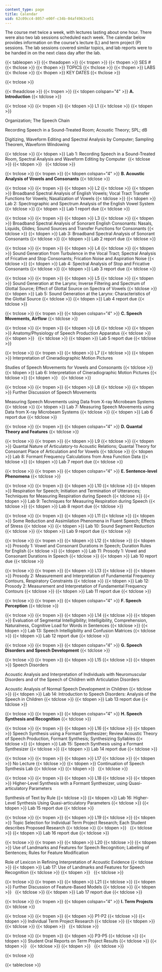 ```yaml
---
content_type: page
title: Calendar
uid: 62c09cc4-8057-e00f-c34b-04af4963ce51
---
```


The course met twice a week, with lectures lasting about one hour. There were also two lab sessions scheduled each week. The calendar below provides information on the course's lecture (L) and term project (P) sessions. The lab sessions covered similar topics, and lab reports were to be handed in on the next class day after the lab.

{{< tableopen >}}
{{< theadopen >}}
{{< tropen >}}
{{< thopen >}}
SES #
{{< thclose >}}
{{< thopen >}}
TOPICS
{{< thclose >}}
{{< thopen >}}
LABS
{{< thclose >}}
{{< thopen >}}
KEY DATES
{{< thclose >}}

{{< trclose >}}

{{< theadclose >}}
{{< tropen >}}
{{< tdopen colspan="4" >}}
**A. Introduction**
{{< tdclose >}}

{{< trclose >}}
{{< tropen >}}
{{< tdopen >}}
L1
{{< tdclose >}}
{{< tdopen >}}


Organization; The Speech Chain  
  
Recording Speech in a Sound-Treated Room; Acoustic Theory; SPL; dB

Digitizing, Waveform Editing and Spectral Analysis by Computer; Sampling Theorem, Waveform Windowing


{{< tdclose >}}
{{< tdopen >}}
Lab 1: Recording Speech in a Sound-Treated Room, Spectral Analysis and Waveform Editing by Computer 
{{< tdclose >}}
{{< tdopen >}}
 
{{< tdclose >}}

{{< trclose >}}
{{< tropen >}}
{{< tdopen colspan="4" >}}
**B. Acoustic Analysis of Vowels and Consonants**
{{< tdclose >}}

{{< trclose >}}
{{< tropen >}}
{{< tdopen >}}
L2
{{< tdclose >}}
{{< tdopen >}}
Broadband Spectral Analysis of English Vowels; Vocal Tract Transfer Functions for Vowels; Nasalization of Vowels
{{< tdclose >}}
{{< tdopen >}}
Lab 2: Spectrographic and Spectrum Analysis of the English Vowel System
{{< tdclose >}}
{{< tdopen >}}
Lab 1 report due
{{< tdclose >}}

{{< trclose >}}
{{< tropen >}}
{{< tdopen >}}
L3
{{< tdclose >}}
{{< tdopen >}}
Broadband Spectral Analysis of Sonorant English Consonants: Nasals, Liquids, Glides; Sound Sources and Transfer Functions for Consonants
{{< tdclose >}}
{{< tdopen >}}
Lab 3: Broadband Spectral Analysis of Sonorant Consonants
{{< tdclose >}}
{{< tdopen >}}
Lab 2 report due
{{< tdclose >}}

{{< trclose >}}
{{< tropen >}}
{{< tdopen >}}
L4
{{< tdclose >}}
{{< tdopen >}}
Sound Generation from Turbulence in the Vocal Tract; Spectral Analysis of Fricative and Stop Consonants; Frication Noise and Aspiration Noise
{{< tdclose >}}
{{< tdopen >}}
Lab 4: Spectral Analysis of Stop and Fricative Consonants
{{< tdclose >}}
{{< tdopen >}}
Lab 3 report due
{{< tdclose >}}

{{< trclose >}}
{{< tropen >}}
{{< tdopen >}}
L5
{{< tdclose >}}
{{< tdopen >}}
Sound Generation at the Larynx; Inverse Filtering and Spectrum of Glottal Source; Effect of Glottal Source on Spectra of Vowels
{{< tdclose >}}
{{< tdopen >}}
Lab 5: Sound Generation at the Larynx: Characteristics of the Glottal Source
{{< tdclose >}}
{{< tdopen >}}
Lab 4 report due
{{< tdclose >}}

{{< trclose >}}
{{< tropen >}}
{{< tdopen colspan="4" >}}
**C. Speech Movements, Airflow**
{{< tdclose >}}

{{< trclose >}}
{{< tropen >}}
{{< tdopen >}}
L6
{{< tdclose >}}
{{< tdopen >}}
Anatomy/Physiology of Speech Production Apparatus
{{< tdclose >}}
{{< tdopen >}}
 
{{< tdclose >}}
{{< tdopen >}}
Lab 5 report due
{{< tdclose >}}

{{< trclose >}}
{{< tropen >}}
{{< tdopen >}}
L7
{{< tdclose >}}
{{< tdopen >}}
Interpretation of Cineradiographic Motion Pictures  
  
Studies of Speech Movements for Vowels and Consonants
{{< tdclose >}}
{{< tdopen >}}
Lab 6: Interpretation of Cineradiographic Motion Pictures
{{< tdclose >}}
{{< tdopen >}}
 
{{< tdclose >}}

{{< trclose >}}
{{< tropen >}}
{{< tdopen >}}
L8
{{< tdclose >}}
{{< tdopen >}}
Further Discussion of Speech Movements  
  
Measuring Speech Movements using Data from X-ray Microbeam Systems
{{< tdclose >}}
{{< tdopen >}}
Lab 7: Measuring Speech Movements using Data from X-ray Microbeam Systems
{{< tdclose >}}
{{< tdopen >}}
Lab 6 report due
{{< tdclose >}}

{{< trclose >}}
{{< tropen >}}
{{< tdopen colspan="4" >}}
**D. Quantal Theory and Features**
{{< tdclose >}}

{{< trclose >}}
{{< tropen >}}
{{< tdopen >}}
L9
{{< tdclose >}}
{{< tdopen >}}
Quantal Nature of Articulatory-to Acoustic Relations; Quantal Theory for Consonant Place of Articulation and for Vowels
{{< tdclose >}}
{{< tdopen >}}
Lab 8: Formant Frequency Calculations from Area Function Data
{{< tdclose >}}
{{< tdopen >}}
Lab 7 report due
{{< tdclose >}}

{{< trclose >}}
{{< tropen >}}
{{< tdopen colspan="4" >}}
**E. Sentence-level Phenomena**
{{< tdclose >}}

{{< trclose >}}
{{< tropen >}}
{{< tdopen >}}
L10
{{< tdclose >}}
{{< tdopen >}}
Respiration for Speech; Initiation and Termination of Utterances; Techniques for Measuring Respiration during Speech
{{< tdclose >}}
{{< tdopen >}}
Lab 9: Techniques for Measuring Respiration during Speech
{{< tdclose >}}
{{< tdopen >}}
Lab 8 report due
{{< tdclose >}}

{{< trclose >}}
{{< tropen >}}
{{< tdopen >}}
L11
{{< tdclose >}}
{{< tdopen >}}
Some Reduction and Assimilation Phenomena in Fluent Speech; Effects of Stress
{{< tdclose >}}
{{< tdopen >}}
Lab 10: Sound Segment Reduction
{{< tdclose >}}
{{< tdopen >}}
Lab 9 report due
{{< tdclose >}}

{{< trclose >}}
{{< tropen >}}
{{< tdopen >}}
L12
{{< tdclose >}}
{{< tdopen >}}
Prosody 1: Vowel and Consonant Durations in Speech; Duration Rules for English
{{< tdclose >}}
{{< tdopen >}}
Lab 11: Prosody 1: Vowel and Consonant Durations in Speech
{{< tdclose >}}
{{< tdopen >}}
Lab 10 report due
{{< tdclose >}}

{{< trclose >}}
{{< tropen >}}
{{< tdopen >}}
L13
{{< tdclose >}}
{{< tdopen >}}
Prosody 2: Measurement and Interpretation of Fundamental Frequency Contours, Respiratory Constraints
{{< tdclose >}}
{{< tdopen >}}
Lab 12: Prosody 2: Measurement and Interpretation of Fundamental Frequency Contours
{{< tdclose >}}
{{< tdopen >}}
Lab 11 report due
{{< tdclose >}}

{{< trclose >}}
{{< tropen >}}
{{< tdopen colspan="4" >}}
**F. Speech Perception**
{{< tdclose >}}

{{< trclose >}}
{{< tropen >}}
{{< tdopen >}}
L14
{{< tdclose >}}
{{< tdopen >}}
Evaluation of Segmental Intelligibility; Intelligibility, Comprehension, Naturalness, Cognitive Load for Words in Sentences
{{< tdclose >}}
{{< tdopen >}}
Lab 13: Speech Intelligibility and Confusion Matrices
{{< tdclose >}}
{{< tdopen >}}
Lab 12 report due
{{< tdclose >}}

{{< trclose >}}
{{< tropen >}}
{{< tdopen colspan="4" >}}
**G. Speech Disorders and Speech Development**
{{< tdclose >}}

{{< trclose >}}
{{< tropen >}}
{{< tdopen >}}
L15
{{< tdclose >}}
{{< tdopen >}}
Speech Disorders  
  
Acoustic Analysis and Interpretation of Individuals with Neuromuscular Disorders and of the Speech of Children with Articulation Disorders  
  
Acoustic Analysis of Normal Speech Development in Children
{{< tdclose >}}
{{< tdopen >}}
Lab 14: Introduction to Speech Disorders: Analysis of the Speech in Children
{{< tdclose >}}
{{< tdopen >}}
Lab 13 report due
{{< tdclose >}}

{{< trclose >}}
{{< tropen >}}
{{< tdopen colspan="4" >}}
**H. Speech Synthesis and Recognition**
{{< tdclose >}}

{{< trclose >}}
{{< tropen >}}
{{< tdopen >}}
L16
{{< tdclose >}}
{{< tdopen >}}
Speech Synthesis using a Formant Synthesizer; Review Acoustic Theory of Speech Production, Formant Synthesis; Synthesizing Syllables
{{< tdclose >}}
{{< tdopen >}}
Lab 15: Speech Synthesis using a Formant Synthesizer
{{< tdclose >}}
{{< tdopen >}}
Lab 14 report due
{{< tdclose >}}

{{< trclose >}}
{{< tropen >}}
{{< tdopen >}}
L17
{{< tdclose >}}
{{< tdopen >}}
No Lecture
{{< tdclose >}}
{{< tdopen >}}
Continuation of Speech Synthesis Lab
{{< tdclose >}}
{{< tdopen >}}
 
{{< tdclose >}}

{{< trclose >}}
{{< tropen >}}
{{< tdopen >}}
L18
{{< tdclose >}}
{{< tdopen >}}
Higher-Level Synthesis with a Formant Synthesizer, using Quasi-articulatory Parameters  
  
Synthesis of Text by Rule
{{< tdclose >}}
{{< tdopen >}}
Lab 16: Higher-Level Synthesis Using Quasi-articulatory Parameters
{{< tdclose >}}
{{< tdopen >}}
Lab 15 report due
{{< tdclose >}}

{{< trclose >}}
{{< tropen >}}
{{< tdopen >}}
L19
{{< tdclose >}}
{{< tdopen >}}
Topic Selection for Individual Term Project Research; Each Student describes Proposed Research
{{< tdclose >}}
{{< tdopen >}}
 
{{< tdclose >}}
{{< tdopen >}}
Lab 16 report due
{{< tdclose >}}

{{< trclose >}}
{{< tropen >}}
{{< tdopen >}}
L20
{{< tdclose >}}
{{< tdopen >}}
Use of Landmarks and Features for Speech Recognition; Labeling of Sentences; Rules for Feature Modification  
  
Role of Lexicon in Refining Interpretation of Acoustic Evidence
{{< tdclose >}}
{{< tdopen >}}
Lab 17: Use of Landmarks and Features for Speech Recognition
{{< tdclose >}}
{{< tdopen >}}
 
{{< tdclose >}}

{{< trclose >}}
{{< tropen >}}
{{< tdopen >}}
L21
{{< tdclose >}}
{{< tdopen >}}
Further Discussion of Feature-Based Models
{{< tdclose >}}
{{< tdopen >}}
 
{{< tdclose >}}
{{< tdopen >}}
Lab 17 report due
{{< tdclose >}}

{{< trclose >}}
{{< tropen >}}
{{< tdopen colspan="4" >}}
**I. Term Projects**
{{< tdclose >}}

{{< trclose >}}
{{< tropen >}}
{{< tdopen >}}
P1-P2
{{< tdclose >}}
{{< tdopen >}}
Individual Term Project Research
{{< tdclose >}}
{{< tdopen >}}
 
{{< tdclose >}}
{{< tdopen >}}
 
{{< tdclose >}}

{{< trclose >}}
{{< tropen >}}
{{< tdopen >}}
P3-P5
{{< tdclose >}}
{{< tdopen >}}
Student Oral Reports on Term Project Results
{{< tdclose >}}
{{< tdopen >}}
 
{{< tdclose >}}
{{< tdopen >}}
 
{{< tdclose >}}

{{< trclose >}}

{{< tableclose >}}
